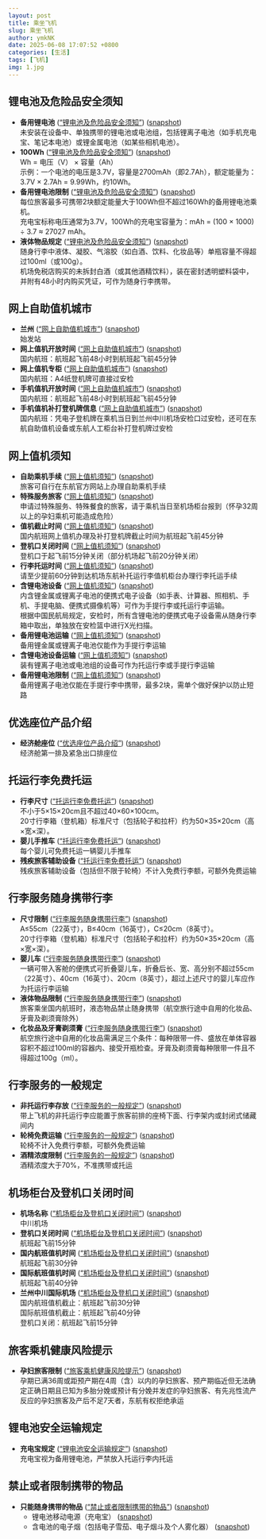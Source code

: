 ```yaml
---
layout: post
title: 乘坐飞机
slug: 乘坐飞机
author: ymkNK
date: 2025-06-08 17:07:52 +0800
categories: [生活]
tags: [飞机]
img: 1.jpg
---
```


## 锂电池及危险品安全须知

- **备用锂电池** ([“锂电池及危险品安全须知”](zotero://select/library/items/7T2HWJ2W)) ([snapshot](zotero://open-pdf/library/items/4XHXVUV9?sel=tr%3Afirst-child%20%3E%20td%3Alast-child%20%3E%20p%20%3E%20span&annotation=UM3GCLTY))  
  未安装在设备中、单独携带的锂电池或电池组，包括锂离子电池（如手机充电宝、笔记本电池）或锂金属电池（如某些相机电池）。
- **100Wh** ([“锂电池及危险品安全须知”](zotero://select/library/items/7T2HWJ2W)) ([snapshot](zotero://open-pdf/library/items/4XHXVUV9?sel=tr%3Anth-child(3)%20%3E%20td%3Alast-child%20%3E%20p%20%3E%20span&annotation=2VSQ6QVM))  
  Wh = 电压（V） × 容量（Ah）  
  示例：一个电池的电压是3.7V，容量是2700mAh（即2.7Ah），额定能量为：3.7V × 2.7Ah = 9.99Wh，约10Wh。
- **备用锂电池限制** ([“锂电池及危险品安全须知”](zotero://select/library/items/7T2HWJ2W)) ([snapshot](zotero://open-pdf/library/items/4XHXVUV9?sel=tr%3Alast-child%20%3E%20td%3Alast-child%20%3E%20p%20%3E%20span&annotation=3T4ITT3C))  
  每位旅客最多可携带2块额定能量大于100Wh但不超过160Wh的备用锂电池乘机。  
  充电宝标称电压通常为3.7V，100Wh的充电宝容量为：mAh = (100 × 1000) ÷ 3.7 ≈ 27027 mAh。
- **液体物品规定** ([“锂电池及危险品安全须知”](zotero://select/library/items/7T2HWJ2W)) ([snapshot](zotero://open-pdf/library/items/4XHXVUV9?sel=tr%3Anth-child(6)%20%3E%20td%3Afirst-child%20%3E%20div%3Alast-child&annotation=LDPMMYZY))  
  随身行李中液体、凝胶、气溶胶（如白酒、饮料、化妆品等）单瓶容量不得超过100ml（或100g）。  
  机场免税店购买的未拆封白酒（或其他酒精饮料），装在密封透明塑料袋中，并附有48小时内购买凭证，可作为随身行李携带。

## 网上自助值机城市

- **兰州** ([“网上自助值机城市”](zotero://select/library/items/FQX5G2P6)) ([snapshot](zotero://open-pdf/library/items/KP3UCA44?sel=%23L%20%3E%20table%20%3E%20tbody%20%3E%20tr%3Anth-child(4)%20%3E%20td%3Afirst-child&annotation=QXITJ9LR))  
  始发站
- **网上值机开放时间** ([“网上自助值机城市”](zotero://select/library/items/FQX5G2P6)) ([snapshot](zotero://open-pdf/library/items/KP3UCA44?sel=%23L%20%3E%20table%20%3E%20tbody%20%3E%20tr%3Anth-child(4)%20%3E%20td%3Anth-child(2)&annotation=PYHLRH26))  
  国内航班：航班起飞前48小时到航班起飞前45分钟
- **网上值机专柜** ([“网上自助值机城市”](zotero://select/library/items/FQX5G2P6)) ([snapshot](zotero://open-pdf/library/items/KP3UCA44?sel=%23L%20%3E%20table%20%3E%20tbody%20%3E%20tr%3Anth-child(4)%20%3E%20td%3Anth-child(3)&annotation=DQSBP8TB))  
  国内航班：A4纸登机牌可直接过安检
- **手机值机开放时间** ([“网上自助值机城市”](zotero://select/library/items/FQX5G2P6)) ([snapshot](zotero://open-pdf/library/items/KP3UCA44?sel=%23L%20%3E%20table%20%3E%20tbody%20%3E%20tr%3Anth-child(4)%20%3E%20td%3Anth-child(4)&annotation=W5P7NVFV))  
  国内航班：航班起飞前48小时到航班起飞前45分钟
- **手机值机补打登机牌信息** ([“网上自助值机城市”](zotero://select/library/items/FQX5G2P6)) ([snapshot](zotero://open-pdf/library/items/KP3UCA44?sel=%23L%20%3E%20table%20%3E%20tbody%20%3E%20tr%3Anth-child(4)%20%3E%20td%3Alast-child&annotation=IQ9EE8PN))  
  国内航班：凭电子登机牌在乘机当日到兰州中川机场安检口过安检，还可在东航自助值机设备或东航人工柜台补打登机牌过安检

## 网上值机须知

- **自助乘机手续** ([“网上值机须知”](zotero://select/library/items/T5DPVPV4)) ([snapshot](zotero://open-pdf/library/items/G9ERX4PS?sel=li%20%3E%20div%20%3E%20div%20%3E%20p%3Afirst-child&annotation=U98NNHH7))  
  旅客可自行在东航官方网站上办理自助乘机手续
- **特殊服务旅客** ([“网上值机须知”](zotero://select/library/items/T5DPVPV4)) ([snapshot](zotero://open-pdf/library/items/G9ERX4PS?sel=li%20%3E%20div%20%3E%20div%20%3E%20p%3Anth-child(3)&annotation=QM7EL7AK))  
  申请过特殊服务、特殊餐食的旅客，请于乘机当日至机场柜台报到（怀孕32周以上的孕妇乘机可能造成危险）
- **值机截止时间** ([“网上值机须知”](zotero://select/library/items/T5DPVPV4)) ([snapshot](zotero://open-pdf/library/items/G9ERX4PS?sel=p%3Anth-child(6)&annotation=PG3YCUCC))  
  国内航班网上值机办理及补打登机牌截止时间为航班起飞前45分钟
- **登机口关闭时间** ([“网上值机须知”](zotero://select/library/items/T5DPVPV4)) ([snapshot](zotero://open-pdf/library/items/G9ERX4PS?sel=p%3Anth-child(6)&annotation=ZZNSF6TL))  
  登机口于起飞前15分钟关闭（部分机场起飞前20分钟关闭）
- **行李托运时间** ([“网上值机须知”](zotero://select/library/items/T5DPVPV4)) ([snapshot](zotero://open-pdf/library/items/G9ERX4PS?sel=p%3Anth-child(8)&annotation=KFULJZUV))  
  请至少提前60分钟到达机场东航补托运行李值机柜台办理行李托运手续
- **含锂电池设备** ([“网上值机须知”](zotero://select/library/items/T5DPVPV4)) ([snapshot](zotero://open-pdf/library/items/G9ERX4PS?sel=p%3Anth-child(8)&annotation=RTP7F3SE))  
  内含锂金属或锂离子电池的便携式电子设备（如手表、计算器、照相机、手机、手提电脑、便携式摄像机等）可作为手提行李或托运行李运输。  
  根据中国民航局规定，安检时，所有含锂电池的便携式电子设备需从随身行李箱中取出，单独放在安检篮中进行X光扫描。
- **备用锂电池运输** ([“网上值机须知”](zotero://select/library/items/T5DPVPV4)) ([snapshot](zotero://open-pdf/library/items/G9ERX4PS?sel=p%3Anth-child(8)&annotation=N9H48378))  
  备用锂金属或锂离子电池仅能作为手提行李运输
- **含锂电池设备运输** ([“网上值机须知”](zotero://select/library/items/T5DPVPV4)) ([snapshot](zotero://open-pdf/library/items/G9ERX4PS?sel=p%3Anth-child(8)&annotation=23FK7GL2))  
  装有锂离子电池或电池组的设备可作为托运行李或手提行李运输
- **备用锂电池限制** ([“网上值机须知”](zotero://select/library/items/T5DPVPV4)) ([snapshot](zotero://open-pdf/library/items/G9ERX4PS?sel=p%3Anth-child(8)&annotation=N5N7CFSG))  
  备用锂离子电池仅能在手提行李中携带，最多2块，需单个做好保护以防止短路

## 优选座位产品介绍

- **经济舱座位** ([“优选座位产品介绍”](zotero://select/library/items/K4YV2WJ7)) ([snapshot](zotero://open-pdf/library/items/TKY7CFYS?sel=tr%3Afirst-child%20%3E%20td%3Afirst-child%20%3E%20font&annotation=LZEBUDGC))  
  经济舱第一排及紧急出口排座位

## 托运行李免费托运

- **行李尺寸** ([“托运行李免费托运”](zotero://select/library/items/NI28SYVL)) ([snapshot](zotero://open-pdf/library/items/SZPAHN9L?sel=div%3Afirst-of-type%20%3E%20table%20%3E%20tbody%20%3E%20tr%3Anth-child(3)%20%3E%20td%3Anth-child(3)%20%3E%20div&annotation=ZJC8YTSQ))  
  不小于5×15×20cm且不超过40×60×100cm。  
  20寸行李箱（登机箱）标准尺寸（包括轮子和拉杆）约为50×35×20cm（高×宽×深）。
- **婴儿手推车** ([“托运行李免费托运”](zotero://select/library/items/NI28SYVL)) ([snapshot](zotero://open-pdf/library/items/SZPAHN9L?sel=p%3Anth-child(22)%20%3E%20span%3Afirst-child&annotation=N7YXLNY3))  
  每个婴儿可免费托运一辆婴儿手推车
- **残疾旅客辅助设备** ([“托运行李免费托运”](zotero://select/library/items/NI28SYVL)) ([snapshot](zotero://open-pdf/library/items/SZPAHN9L?sel=p%3Alast-child%20%3E%20span%3Afirst-child&annotation=C2Y4AB8Q))  
  残疾旅客辅助设备（包括但不限于轮椅）不计入免费行李额，可额外免费运输

## 行李服务随身携带行李

- **尺寸限制** ([“行李服务随身携带行李”](zotero://select/library/items/AVYGLCDX)) ([snapshot](zotero://open-pdf/library/items/ADA6H8J3?sel=td%3Alast-child%20%3E%20div%3Afirst-child&annotation=BZBRLKWY))  
  A≤55cm（22英寸），B≤40cm（16英寸），C≤20cm（8英寸）。  
  20寸行李箱（登机箱）标准尺寸（包括轮子和拉杆）约为50×35×20cm（高×宽×深）。
- **婴儿车** ([“行李服务随身携带行李”](zotero://select/library/items/AVYGLCDX)) ([snapshot](zotero://open-pdf/library/items/ADA6H8J3?sel=p%3Anth-child(5)&annotation=SUPEBYV9))  
  一辆可带入客舱的便携式可折叠婴儿车，折叠后长、宽、高分别不超过55cm（22英寸）、40cm（16英寸）、20cm（8英寸），超过上述尺寸的婴儿车应作为托运行李运输
- **液体物品限制** ([“行李服务随身携带行李”](zotero://select/library/items/AVYGLCDX)) ([snapshot](zotero://open-pdf/library/items/ADA6H8J3?sel=p%3Anth-child(10)&annotation=KVRKWN2H))  
  旅客乘坐国内航班时，液态物品禁止随身携带（航空旅行途中自用的化妆品、牙膏及剃须膏除外）
- **化妆品及牙膏剃须膏** ([“行李服务随身携带行李”](zotero://select/library/items/AVYGLCDX)) ([snapshot](zotero://open-pdf/library/items/ADA6H8J3?sel=p%3Anth-child(10)&annotation=6MN8Q3KY))  
  航空旅行途中自用的化妆品需满足三个条件：每种限带一件、盛放在单体容器容积不超过100ml的容器内、接受开瓶检查。牙膏及剃须膏每种限带一件且不得超过100g（ml）。

## 行李服务的一般规定

- **非托运行李存放** ([“行李服务的一般规定”](zotero://select/library/items/ILDW5GJ6)) ([snapshot](zotero://open-pdf/library/items/WDDWD3ZD?sel=span%3Afirst-child%20%3E%20font&annotation=P9K5M35S))  
  带上飞机的非托运行李应能置于旅客前排的座椅下面、行李架内或封闭式储藏间内
- **轮椅免费运输** ([“行李服务的一般规定”](zotero://select/library/items/ILDW5GJ6)) ([snapshot](zotero://open-pdf/library/items/WDDWD3ZD?sel=span%3Anth-child(3)%20%3E%20font&annotation=L7EM37JS))  
  轮椅不计入免费行李额，可额外免费运输
- **酒精浓度限制** ([“行李服务的一般规定”](zotero://select/library/items/ILDW5GJ6)) ([snapshot](zotero://open-pdf/library/items/WDDWD3ZD?sel=span%3Anth-child(3)%20%3E%20font&annotation=CQLJLSW8))  
  酒精浓度大于70%，不准携带或托运

## 机场柜台及登机口关闭时间

- **机场名称** ([“机场柜台及登机口关闭时间”](zotero://select/library/items/P6VMF434)) ([snapshot](zotero://open-pdf/library/items/R2M2RSHM?sel=tr%3Afirst-child%20%3E%20td%3Afirst-child&annotation=ATX5H755))  
  中川机场
- **登机口关闭时间** ([“机场柜台及登机口关闭时间”](zotero://select/library/items/P6VMF434)) ([snapshot](zotero://open-pdf/library/items/R2M2RSHM?sel=tr%3Afirst-child%20%3E%20td%3Alast-child&annotation=XTN7XL83))  
  航班起飞前15分钟
- **国内航班值机时间** ([“机场柜台及登机口关闭时间”](zotero://select/library/items/P6VMF434)) ([snapshot](zotero://open-pdf/library/items/R2M2RSHM?sel=tr%3Anth-child(2)%20%3E%20td%3Afirst-child&annotation=4JIK57X7))  
  航班起飞前30分钟
- **国际航班值机时间** ([“机场柜台及登机口关闭时间”](zotero://select/library/items/P6VMF434)) ([snapshot](zotero://open-pdf/library/items/R2M2RSHM?sel=tr%3Anth-child(2)%20%3E%20td%3Alast-child&annotation=I8GGHV4S))  
  航班起飞前40分钟
- **兰州中川国际机场** ([“机场柜台及登机口关闭时间”](zotero://select/library/items/P6VMF434)) ([snapshot](zotero://open-pdf/library/items/R2M2RSHM?sel=tr%3Anth-child(113)&annotation=URACDEX3))  
  国内航班值机截止：航班起飞前30分钟  
  国际航班值机截止：航班起飞前40分钟  
  登机口关闭：航班起飞前15分钟

## 旅客乘机健康风险提示

- **孕妇旅客限制** ([“旅客乘机健康风险提示”](zotero://select/library/items/4RJD338A)) ([snapshot](zotero://open-pdf/library/items/U7SUBRIX?sel=div%20%3E%20div%3Anth-child(5)&annotation=5GTKLY2P))  
  孕期已满36周或距预产期在4周（含）以内的孕妇旅客、预产期临近但无法确定正确日期且已知为多胎分娩或预计有分娩并发症的孕妇旅客、有先兆性流产反应的孕妇旅客及产后不足7天者，东航有权拒绝承运

## 锂电池安全运输规定

- **充电宝规定** ([“锂电池安全运输规定”](zotero://select/library/items/Z9Y9GT7N)) ([snapshot](zotero://open-pdf/library/items/WIGIF8AR?sel=p%3Anth-child(4)&annotation=T4YR2XDR))  
  充电宝视为备用锂电池，严禁放入托运行李内托运

## 禁止或者限制携带的物品

- **只能随身携带的物品** ([“禁止或者限制携带的物品”](zotero://select/library/items/5DIT3A88)) ([snapshot](zotero://open-pdf/library/items/UWYC6U6V?sel=p%3Anth-child(6)%20%3E%20strong&annotation=GUKR8BT9))
  - 锂电池移动电源（充电宝） ([snapshot](zotero://open-pdf/library/items/UWYC6U6V?sel=p%3Anth-child(6)&annotation=MHMBFLDI))
  - 含电池的电子烟（包括电子雪茄、电子烟斗及个人雾化器） ([snapshot](zotero://open-pdf/library/items/UWYC6U6V?sel=p%3Anth-child(6)&annotation=3PNFZCHK))
